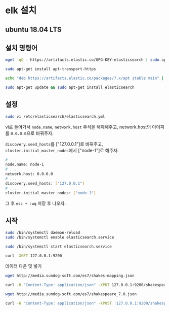 # elk 설치

## ubuntu 18.04 LTS



## 설치 명령어

```bash
wget -qO - https://artifacts.elastic.co/GPG-KEY-elasticsearch | sudo apt-key add -

sudo apt-get install apt-transport-https

echo "deb https://artifacts.elastic.co/packages/7.x/apt stable main" | sudo tee -a /etc/apt/sources.list.d/elastic-7.x.list

sudo apt-get update && sudo apt-get install elasticsearch
```



## 설정

```bash
sudo vi /etc/elasticsearch/elasticsearch.yml
```

vi로 들어가서 `node.name`, `network.host` 주석을 해제해주고, network.host의 아이피를 `0.0.0.0`으로 바꿔주자.

`discovery.seed_hosts`를 ["127.0.0.1"]로 바꿔주고,
`cluster.initial_master_nodes`에서 ["node-1"]로 해주자.



```bash
# ...
node.name: node-1
# ...
network.host: 0.0.0.0
# ...
discovery.seed_hosts: ["127.0.0.1"]
# ...
cluster.initial_master_nodes: ["node-1"]
```

그 후 `esc + :wq` 저장 후 나오자.



## 시작

```bash
sudo /bin/systemctl daemon-reload
sudo /bin/systemctl enable elasticsearch.service

sudo /bin/systemctl start elasticsearch.service

curl -XGET 127.0.0.1:9200
```

데이터 다운 및 넣기

```bash
wget http://media.sundog-soft.com/es7/shakes-mapping.json

curl -H "Content-Type: application/json" -XPUT 127.0.0.1:9200/shakespeare --data-binary @shakes-mapping.json

wget http://media.sundog-soft.com/es7/shakespeare_7.0.json

curl -H "Content-Type: application/json" -XPOST '127.0.0.1:9200/shakespeare/_bulk' --data-binary @shakespeare_7.0.json
```

